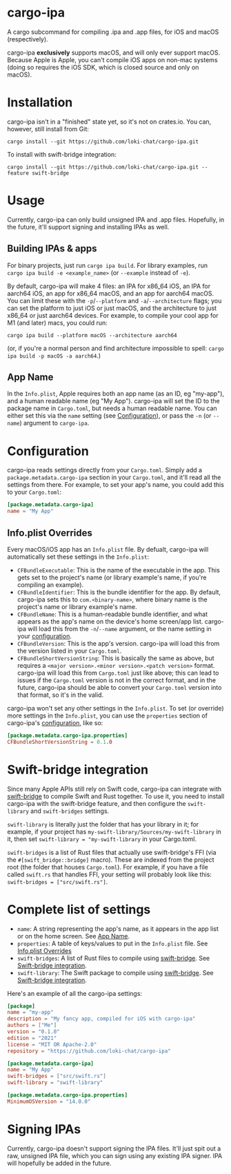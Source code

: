 # cargo-ipa
A cargo subcommand for compiling .ipa and .app files, for iOS and macOS (respectively).

cargo-ipa **exclusively** supports macOS, and will only ever support macOS. Because Apple is Apple, you can't compile iOS apps on non-mac systems (doing so requires the iOS SDK, which is closed source and only on macOS).

# Installation
cargo-ipa isn't in a "finished" state yet, so it's not on crates.io. You can, however, still install from Git:

`cargo install --git https://github.com/loki-chat/cargo-ipa.git`

To install with swift-bridge integration:

`cargo install --git https://github.com/loki-chat/cargo-ipa.git --feature swift-bridge`

# Usage
Currently, cargo-ipa can only build unsigned IPA and .app files. Hopefully, in the future, it'll support signing and installing IPAs as well.

## Building IPAs & apps
For binary projects, just run `cargo ipa build`. For library examples, run `cargo ipa build -e <example_name>` (or `--example` instead of `-e`).

By default, cargo-ipa will make 4 files: an IPA for x86_64 iOS, an IPA for aarch64 iOS, an app for x86_64 macOS, and an app for aarch64 macOS. You can limit these with the `-p`/`--platform` and `-a`/`--architecture` flags; you can set the platform to just iOS or just macOS, and the architecture to just x86_64 or just aarch64 devices. For example, to compile your cool app for M1 (and later) macs, you could run:

`cargo ipa build --platform macOS --architecture aarch64`

(or, if you're a normal person and find architecture impossible to spell: `cargo ipa build -p macOS -a aarch64`.)

## App Name
In the `Info.plist`, Apple requires both an app name (as an ID, eg "my-app"), and a human readable name (eg "My App"). cargo-ipa will set the ID to the package name in `Cargo.toml`, but needs a human readable name. You can either set this via the `name` setting (see [Configuration](#configuration)), or pass the `-n` (or `--name`) argument to `cargo-ipa`.

# Configuration
cargo-ipa reads settings directly from your `Cargo.toml`. Simply add a `package.metadata.cargo-ipa` section in your `Cargo.toml`, and it'll read all the settings from there. For example, to set your app's name, you could add this to your `Cargo.toml`:

```toml
[package.metadata.cargo-ipa]
name = "My App"
```

## Info.plist Overrides
Every macOS/iOS app has an `Info.plist` file. By defualt, cargo-ipa will automatically set these settings in the `Info.plist`:

- `CFBundleExecutable`: This is the name of the executable in the app. This gets set to the project's name (or library example's name, if you're compiling an example).
- `CFBundleIdentifier`: This is the bundle identifier for the app. By default, cargo-ipa sets this to `com.<binary-name>`, where binary name is the project's name or library example's name.
- `CFBundleName`: This is a human-readable bundle identifier, and what appears as the app's name on the device's home screen/app list. cargo-ipa will load this from the `-n`/`--name` argument, or the name setting in your [configuration](#configuration).
- `CFBundleVersion`: This is the app's version. cargo-ipa will load this from the version listed in your `Cargo.toml`.
- `CFBundleShortVersionString`: This is basically the same as above, but requires a `<major version>.<minor version>.<patch version>` format. cargo-ipa will load this from `Cargo.toml` just like above; this can lead to issues if the `Cargo.toml` version is not in the correct format, and in the future, cargo-ipa should be able to convert your `Cargo.toml` version into that format, so it's in the valid.

cargo-ipa won't set any other settings in the `Info.plist`. To set (or override) more settings in the `Info.plist`, you can use the `properties` section of cargo-ipa's [configuration](#configuration), like so:

```toml
[package.metadata.cargo-ipa.properties]
CFBundleShortVersionString = 0.1.0
```

# Swift-bridge integration
Since many Apple APIs still rely on Swift code, cargo-ipa can integrate with [swift-bridge](https://github.com/chinedufn/swift-bridge/tree/master) to compile Swift and Rust together. To use it, you need to install cargo-ipa with the swift-bridge feature, and then configure the `swift-library` and `swift-bridges` settings.

`swift-library` is literally just the folder that has your library in it; for example, if your project has `my-swift-library/Sources/my-swift-library` in it, then set `swift-library = "my-swift-library` in your Cargo.toml.

`swift-bridges` is a list of Rust files that actually use swift-bridge's FFI (via the `#[swift_bridge::bridge]` macro). These are indexed from the project root (the folder that houses `Cargo.toml`). For example, if you have a file called `swift.rs` that handles FFI, your setting will probably look like this: `swift-bridges = ["src/swift.rs"]`.

# Complete list of settings
- `name`: A string representing the app's name, as it appears in the app list or on the home screen. See [App Name](#app-name).
- `properties`: A table of keys/values to put in the `Info.plist` file. See [Info.plist Overrides](#infoplist-overrides)
- `swift-bridges`: A list of Rust files to compile using [swift-bridge](https://github.com/chinedufn/swift-bridge/tree/master). See [Swift-bridge integration](#swift-bridge-integration).
- `swift-library`: The Swift package to compile using [swift-bridge](https://github.com/chinedufn/swift-bridge/tree/master). See [Swift-bridge integration](#swift-bridge-integration).

Here's an example of all the cargo-ipa settings:

```toml
[package]
name = "my-app"
description = "My fancy app, compiled for iOS with cargo-ipa"
authors = ["Me"]
version = "0.1.0"
edition = "2021"
license = "MIT OR Apache-2.0"
repository = "https://github.com/loki-chat/cargo-ipa"

[package.metadata.cargo-ipa]
name = "My App"
swift-bridges = ["src/swift.rs"]
swift-library = "swift-library"

[package.metadata.cargo-ipa.properties]
MinimumOSVersion = "14.0.0"
```


# Signing IPAs

Currently, cargo-ipa doesn't support signing the IPA files. It'll just spit out a raw, unsigned IPA file, which you can sign using any existing IPA signer. IPA will hopefully be added in the future.
